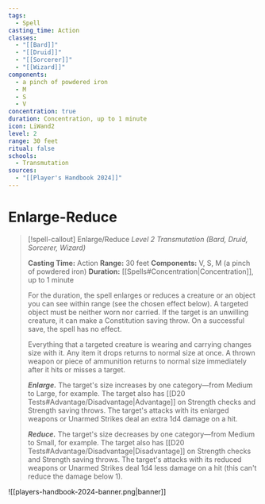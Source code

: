 ```yaml
---
tags:
  - Spell
casting_time: Action
classes:
  - "[[Bard]]"
  - "[[Druid]]"
  - "[[Sorcerer]]"
  - "[[Wizard]]"
components:
  - a pinch of powdered iron
  - M
  - S
  - V
concentration: true
duration: Concentration, up to 1 minute
icon: LiWand2
level: 2
range: 30 feet
ritual: false
schools:
  - Transmutation
sources:
  - "[[Player's Handbook 2024]]"
---
```


# Enlarge-Reduce

>[!spell-callout] Enlarge/Reduce
>_Level 2 Transmutation (Bard, Druid, Sorcerer, Wizard)_
>
>**Casting Time:** Action
>**Range:** 30 feet
>**Components:** V, S, M (a pinch of powdered iron)
>**Duration:** [[Spells#Concentration\|Concentration]], up to 1 minute
>
>For the duration, the spell enlarges or reduces a creature or an object you can see within range (see the chosen effect below). A targeted object must be neither worn nor carried. If the target is an unwilling creature, it can make a Constitution saving throw. On a successful save, the spell has no effect.
>
>Everything that a targeted creature is wearing and carrying changes size with it. Any item it drops returns to normal size at once. A thrown weapon or piece of ammunition returns to normal size immediately after it hits or misses a target.
>
>**_Enlarge._** The target's size increases by one category—from Medium to Large, for example. The target also has [[D20 Tests#Advantage/Disadvantage\|Advantage]] on Strength checks and Strength saving throws. The target's attacks with its enlarged weapons or Unarmed Strikes deal an extra 1d4 damage on a hit.
>
>**_Reduce._** The target's size decreases by one category—from Medium to Small, for example. The target also has [[D20 Tests#Advantage/Disadvantage\|Disadvantage]] on Strength checks and Strength saving throws. The target's attacks with its reduced weapons or Unarmed Strikes deal 1d4 less damage on a hit (this can't reduce the damage below 1).


![[players-handbook-2024-banner.png|banner]]
